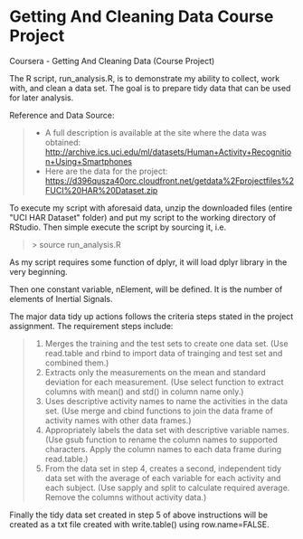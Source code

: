# Getting And Cleaning Data Course Project
Coursera - Getting And Cleaning Data (Course Project)

The R script, run_analysis.R, is to demonstrate my ability to collect, work with, and clean a data set. The goal is to prepare tidy data that can be used for later analysis.

Reference and Data Source: 
>- A full description is available at the site where the data was obtained:
  http://archive.ics.uci.edu/ml/datasets/Human+Activity+Recognition+Using+Smartphones
>- Here are the data for the project:
  https://d396qusza40orc.cloudfront.net/getdata%2Fprojectfiles%2FUCI%20HAR%20Dataset.zip

To execute my script with aforesaid data, unzip the downloaded files (entire "UCI HAR Dataset" folder) and put my script to the working directory of RStudio. Then simple execute the script by sourcing it, i.e.

> \> source run_analysis.R

As my script requires some function of dplyr, it will load dplyr library in the very beginning.

Then one constant variable, nElement, will be defined. It is the number of elements of Inertial Signals.

The major data tidy up actions follows the criteria steps stated in the project assignment. The requirement steps include:
>1.	Merges the training and the test sets to create one data set. (Use read.table and rbind to import data of trainging and test set and combined them.)
>2.	Extracts only the measurements on the mean and standard deviation for each measurement. (Use select function to extract columns with mean() and std() in column name only.)
>3.	Uses descriptive activity names to name the activities in the data set. (Use merge and cbind functions to join the data frame of activity names with other data frames.)
>4.	Appropriately labels the data set with descriptive variable names. (Use gsub function to rename the column names to supported characters. Apply the column names to each data frame during read.table.)
>5.	From the data set in step 4, creates a second, independent tidy data set with the average of each variable for each activity and each subject. (Use sapply and split to calculate required average. Remove the columns without activity data.)

Finally the tidy data set created in step 5 of above instructions will be created as a txt file created with write.table() using row.name=FALSE.
